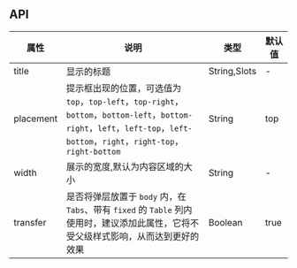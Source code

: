 ## API
| 属性        | 说明                                                                                                                                                 | 类型           | 默认值  |
|-----------|----------------------------------------------------------------------------------------------------------------------------------------------------|--------------|------|
| title     | 显示的标题                                                                                                                                              | String,Slots | -    |
| placement | 提示框出现的位置，可选值为`top`，`top-left`，`top-right`，`bottom`，`bottom-left`，`bottom-right`，`left`，`left-top`，`left-bottom`，`right`，`right-top`，`right-bottom` | String       | top  |
| width     | 展示的宽度,默认为内容区域的大小                                                                                                                                   | String       | -    |
| transfer  | 是否将弹层放置于 `body` 内，在 `Tabs`、带有 `fixed` 的 `Table` 列内使用时，建议添加此属性，它将不受父级样式影响，从而达到更好的效果                                                                 | Boolean      | true |